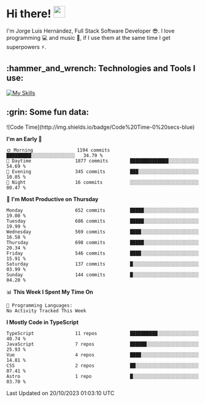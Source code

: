 <h1 align="left">
 <abc>
  <br>Hi there! <img src="https://user-images.githubusercontent.com/42378118/110234147-e3259600-7f4e-11eb-95be-0c4047144dea.gif" width="30"><br>
 </abc>
</h1>

I'm Jorge Luis Hernández, Full Stack Software Developer :sunglasses:. I love programming :computer: and music :musical_score:, if I use them at the same time I get superpowers :zap:. 


<h2 align="left">:hammer_and_wrench: Technologies and Tools I use:</h2>

[![My Skills](https://skillicons.dev/icons?i=js,ts,html,css,py,vue,react,next,nest,postgres,mysql)](https://skillicons.dev)

<h2 align="left">:grin: Some fun data:</h2>
<!--START_SECTION:waka-->
![Code Time](http://img.shields.io/badge/Code%20Time-0%20secs-blue)

**I'm an Early 🐤** 

```text
🌞 Morning                1194 commits        █████████░░░░░░░░░░░░░░░░   34.79 % 
🌆 Daytime                1877 commits        ██████████████░░░░░░░░░░░   54.69 % 
🌃 Evening                345 commits         ███░░░░░░░░░░░░░░░░░░░░░░   10.05 % 
🌙 Night                  16 commits          ░░░░░░░░░░░░░░░░░░░░░░░░░   00.47 % 
```
📅 **I'm Most Productive on Thursday** 

```text
Monday                   652 commits         █████░░░░░░░░░░░░░░░░░░░░   19.00 % 
Tuesday                  686 commits         █████░░░░░░░░░░░░░░░░░░░░   19.99 % 
Wednesday                569 commits         ████░░░░░░░░░░░░░░░░░░░░░   16.58 % 
Thursday                 698 commits         █████░░░░░░░░░░░░░░░░░░░░   20.34 % 
Friday                   546 commits         ████░░░░░░░░░░░░░░░░░░░░░   15.91 % 
Saturday                 137 commits         █░░░░░░░░░░░░░░░░░░░░░░░░   03.99 % 
Sunday                   144 commits         █░░░░░░░░░░░░░░░░░░░░░░░░   04.20 % 
```


📊 **This Week I Spent My Time On** 

```text
💬 Programming Languages: 
No Activity Tracked This Week
```

**I Mostly Code in TypeScript** 

```text
TypeScript               11 repos            ██████████░░░░░░░░░░░░░░░   40.74 % 
JavaScript               7 repos             ██████░░░░░░░░░░░░░░░░░░░   25.93 % 
Vue                      4 repos             ████░░░░░░░░░░░░░░░░░░░░░   14.81 % 
CSS                      2 repos             ██░░░░░░░░░░░░░░░░░░░░░░░   07.41 % 
Astro                    1 repo              █░░░░░░░░░░░░░░░░░░░░░░░░   03.70 % 
```




 Last Updated on 20/10/2023 01:03:10 UTC
<!--END_SECTION:waka-->
